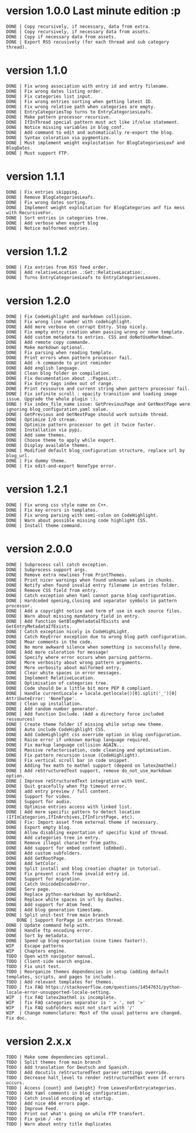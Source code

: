 # version 1.0.0 Last minute edition :p

	DONE | Copy recursively, if necessary, data from extra.
	DONE | Copy recursively, if necessary data from assets.
	DONE | Copy if necessary data from assets.
	DONE | Export RSS recusively (for each thread and sub category thread).

# version 1.1.0

	DONE | Fix wrong association with entry id and entry filename.
	DONE | Fix wrong dates listing order.
	DONE | Fix categories list input.
	DONE | Fix wrong entries sorting when getting latest ID.
	DONE | Fix wrong relative path when categories are empty.
	DONE | EntryCategoriesTop turns to EntryCategoriesLeafs.
	DONE | Make pattern processor recursive.
	DONE | IfInThread special pattern must act like if/else statement.
	DONE | Notice missing variables in blog_conf.
	DONE | Add command to edit and automatically re-export the blog.
	DONE | Syntax coloration via pygmentize.
	DONE | Must implement weight exploitation for BlogCategoriesLeaf and BlogDates.
	DONE | Must support FTP.

# version 1.1.1

	DONE | Fix entries skipping.
	DONE | Remove BlogCategoriesLeafs.
	DONE | Fix wrong dates sorting.
	DONE | Implement weight exploitation for BlogCategories anf fix mess with RecursiveFor.
	DONE | Sort entries in categories tree.
	DONE | Add verbose when export blog
	DONE | Notice malformed entries.

# version 1.1.2

	DONE | Fix entries from RSS feed order.
	DONE | Add relativeLocation .:Get::RelativeLocation:.
	DONE | Turns EntryCategoriesLeafs to EntryCategoriesLeaves.

# version 1.2.0

	DONE | Fix CodeHighlight and markdown collision.
	DONE | Fix wrong line number with codehighlight.
	DONE | Add more verbose on corrupt Entry. Stop nicely.
	DONE | Fix empty entry creation when passing wrong or none template.
	DONE | Add custom metadata to entries. CSS and doNotUseMarkdown.
	DONE | Add remote copy commande.
	DONE | Make markdown optional.
	DONE | Fix parsing when reading template.
	DONE | Print errors when pattern processor fail.
	DONE | Add -h commande to print reminder
	DONE | Add english language.
	DONE | Clean blog folder on compilation.
	DONE | Fix documentation about .:PagesList:.
	DONE | Fix Entry tags index out of range. 
	DONE | Print ressource and current string when pattern processor fail.
	DONE | Fix infinite scroll : opacity transition and loading image issue. Upgrade the whole plugin :).
	DONE | Fix index_file_name issue: GetPreviousPage and GetNextPage were ignoring blog_configuration.yaml value.
	DONE | GetPrevious and GetNextPage should work outside thread.
	DONE | Optimize I/O stream.
	DONE | Optimize pattern processor to get it twice faster.
	DONE | Installation via pypi.
	DONE | Add some themes.
	DONE | Choose theme to apply while export.
	DONE | Display available themes.
	DONE | Modified default blog_configuration structure, replace url by blog_url.
	DONE | Fix dummy theme.
	DONE | Fix edit-and-export NoneType error.

# version 1.2.1

	DONE | Fix wrong css style name on C++.
	DONE | Fix key errors in templates.
	DONE | Fix wrong parsing with semi-colon on CodeHighlight.
	DONE | Warn about possible missing code highlight CSS.
	DONE | Install theme command.

# version 2.0.0

	DONE | Subprocess call catch exception.
	DONE | Subprocess support args.
	DONE | Remove extra newlines from PrintThemes.
	DONE | Print nicer warnings when found unknown values in chunks.
	DONE | Notify when found invalid entry filename in entries folder.
	DONE | Remove CSS field from entry.
	DONE | Catch exception when Yaml cannot parse blog configuration.
	DONE | Hardcoded opening,closing and separator symbols in pattern processor.
	DONE | Add a copyright notice and term of use in each source files.
	DONE | Warn about missing mandatory field in entry.
	DONE | Add function GetBlogMetadataIfExists and GetEntryMetadataIfExists.
	DONE | Catch exception nicely in CodeHighLight.
	DONE | Catch KeyError exception due to wrong blog path configuration.
	DONE | Moar comments in the code.
	DONE | No more awkward silence when something is successfully done.
	DONE | Add more coloration for message!
	DONE | Specify where error occurs when parsing patterns.
	DONE | More verbosity about wrong pattern arguments.
	DONE | More verbosity about malformed entry.
	DONE | Clear white spaces in error messages.
	DONE | Implement RelativeLocation.
	DONE | Optimisation of categories tree.
	DONE | Code should be a little bit more PEP 8 compliant.
	DONE | Handle currentLocale = locale.getlocale()[0].split('_')[0] AttributeError: 'NoneType'.
	DONE | Clean up installation.
	DONE | Add random number generator.
	DONE | Add function Include. (Add a directory force included ressources)
	DONE | Create theme folder if missing while setup new theme.
	DONE | Auto include CodeHighlight CSS.
	DONE | Add CodeHighlight css override option in blog configuration.
	DONE | Raise error if unknown markup language required.
	DONE | Fix markup language collision AGAIN...
	DONE | Massive refactorisation, code cleaning and optimisation.
	DONE | Fix pattern recursion issue (CodeHighlight).
	DONE | Fix vertical scroll bar in code snippet.
	DONE | Adding Tex math to mathml support (depend on latex2mathml)
	DONE | Add reStructuredText support, remove do_not_use_markdown option.
	DONE | Improve reStructuredText integration with VenC.
	DONE | Quit gracefully when ftp timeout error.
	DONE | add entry preview / full content.
	DONE | Support for video.
	DONE | Support for audio.
	DONE | Optimise entries access with linked list.
	DONE | Add more specific pattern to detect location (IfInCategories,IfInArchives,IfInFirstPage, etc).
	DONE | Fix: Import asset from external theme if necessary.
	DONE | Export empty blog.
	DONE | Allow disabling exportation of specific kind of thread.
	DONE | Add categories tree in entry.
	DONE | Remove illegal character from paths.
	DONE | Add support for embed content (oEmbed).
	DONE | Add custom subfolders.
	DONE | Add GetRootPage.
	DONE | Add SetColor.
	DONE | Split install and blog creation chapter in tutorial.
	DONE | Fix prevent crash from invalid entry id.
	DONE | Support for migration.
	DONE | Catch UnicodeEncodeError.
	DONE | Serv page.
	DONE | Replace python-markdown by markdown2.
	DONE | Replace white spaces in url by dashes.
	DONE | Add support for Atom feed.
	DONE | Add blog generation timestamp.
	DONE | Split unit-test from main branch
      	DONE | Support ForPage in entries thread.
	DONE | Update command help with.
	DONE | Handle ftp encoding error.
	DONE | Sort by metadata.
	DONE | Speed up blog exportation (nine times faster!).
	WIP  | Escape patterns
	WIP  | Chapters engine.
	TODO | Open with navigator manual.
	TODO | Client-side search engine.
	TODO | Fix unit test.
	TODO | Reorganize themes dependencies in setup (adding default templates, scripts, and pages to include).
	TODO | Add relevant templates for themes.
	TODO | fix FAQ https://stackoverflow.com/questions/14547631/python-locale-error-unsupported-locale-setting.
	WIP  | fix FAQ latex2mathml is incomplete.
	WIP  | fix FAQ categories separator is ' > ', not '>'
	WIP  | fix FAQ subfolders must not start with '/'
	WIP  | Change nomenclature: Most of the usual patterns are changed. Fix doc.

# version 2.x.x
	TODO | Make some dependencies optional.
	TODO | Split themes from main branch
	TODO | Add translation for Deutsch and Spanish.
	TODO | Add docutils reStructuredText parser settings override.
	TODO | Decrease halt_level to render reStructuredText even if errors occurs.
	TODO | Access {count} and {weight} from LeavesForEntrycategories.
	TODO | Add Yaml comments in blog configuration.
	TODO | Catch invalid encoding at startup.
	TODO | Add nice 404 errors page.
	TODO | Improve Feed.
	TODO | Print out what's going on while FTP transfert.
	TODO | Fix gvim / -ex
	TODO | Warn about entry title duplicates
